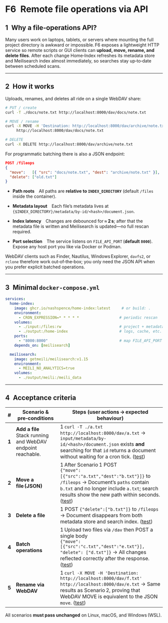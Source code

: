 # F6 Remote file operations via API

## 1 Why a file‑operations API?

Many users work on laptops, tablets, or servers where mounting the full project
directory is awkward or impossible. F6 exposes a lightweight HTTP service so
remote scripts or GUI clients can **upload, move, rename, and delete files**.
After each change Home‑Index refreshes its metadata store and Meilisearch index
almost immediately, so searches stay up‑to‑date between scheduled scans.

---

## 2 How it works

Uploads, renames, and deletes all ride on a single WebDAV share:

```bash
# PUT / create
curl -T ./docs/note.txt http://localhost:8000/dav/docs/note.txt

# MOVE / rename
curl -X MOVE -H 'Destination: http://localhost:8000/dav/archive/note.txt' \
     http://localhost:8000/dav/docs/note.txt

# DELETE
curl -X DELETE http://localhost:8000/dav/archive/note.txt
```

For programmatic batching there is also a JSON endpoint:

```json
POST /fileops
{
  "move":   [{ "src": "docs/note.txt", "dest": "archive/note.txt" }],
  "delete": ["old.txt"]
}
```

* **Path roots** All paths are **relative to `INDEX_DIRECTORY`**
  (default `/files` inside the container).

* **Metadata layout** Each file’s metadata lives at
  `{$INDEX_DIRECTORY}/metadata/by-id/<hash>/document.json`.

* **Index latency** Changes are debounced for ≈ **2 s**; after that the metadata
  file is written and Meilisearch is updated—no full rescan required.

* **Port selection** The service listens on
  `FILE_API_PORT` (**default `8000`**).
  Expose any host port you like via Docker or Podman.

WebDAV clients such as Finder, Nautilus, Windows Explorer, `davfs2`, or
`rclone` therefore work out‑of‑the‑box; you only need the JSON API when you
prefer explicit batched operations.

---

## 3 Minimal `docker-compose.yml`

```yaml
services:
  home-index:
    image: ghcr.io/nashspence/home-index:latest     # or build: .
    environment:
      - CRON_EXPRESSION=* * * * *                  # periodic rescan
    volumes:
      - ./input:/files:rw                          # project + metadata
      - ./output:/home-index                       # logs, cache, etc.
    ports:
      - "8000:8000"                                # map FILE_API_PORT
    depends_on: [meilisearch]

  meilisearch:
    image: getmeili/meilisearch:v1.15
    environment:
      - MEILI_NO_ANALYTICS=true
    volumes:
      - ./output/meili:/meili_data
```

---

## 4 Acceptance criteria

| #     | Scenario & pre‑conditions                                      | Steps (user actions → expected behaviour)                                                                                                                                                                 |
| ----- | -------------------------------------------------------------- | --------------------------------------------------------------------------------------------------------------------------------------------------------------------------------------------------------- |
| **1** | **Add a file**<br>Stack running and WebDAV endpoint reachable. | 1 `curl -T ./a.txt http://localhost:8000/dav/a.txt` → `input/metadata/by-id/<hash>/document.json` exists **and** searching for that `id` returns a document without waiting for a cron tick. ([test](acceptance_tests/s1.py)) |
| **2** | **Move a file (JSON)**                                         | 1 After Scenario 1 POST<br>`{"move":[{"src":"a.txt","dest":"b.txt"}]}` to `/fileops` → Document’s `paths` contain `b.txt` and no longer include `a.txt`; search results show the new path within seconds. ([test](acceptance_tests/s2.py)) |
| **3** | **Delete a file**                                              | 1 POST `{"delete":["b.txt"]}` to `/fileops` → Document disappears from both metadata store and search index. ([test](acceptance_tests/s3.py)) |
| **4** | **Batch operations**                                           | 1 Upload two files via `/dav` then POST a single body<br>`{"move":[{"src":"c.txt","dest":"e.txt"}], "delete": ["d.txt"]}` → All changes reflected correctly after the response. ([test](acceptance_tests/s4.py)) |
| **5** | **Rename via WebDAV**                                          | 1 `curl -X MOVE -H 'Destination: http://localhost:8000/dav/f.txt' http://localhost:8000/dav/e.txt` → Same results as Scenario 2, proving that WebDAV MOVE is equivalent to the JSON `move`. ([test](acceptance_tests/s5.py)) |

All scenarios **must pass unchanged** on Linux, macOS, and Windows (WSL).
